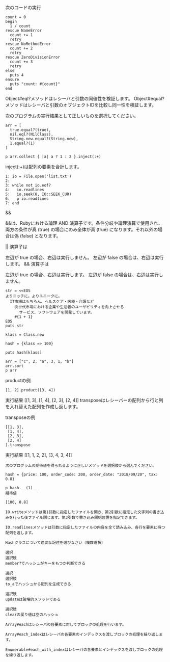 次のコードの実行

```
count = 0
begin
  1 / count
rescue NameError
  count += 1
  retry
rescue NoMethodError
  count += 2
  retry
rescue ZeroDivisionError
  count += 3
  retry
else
  puts 4
ensure
  puts "count: #{count}"
end
```

Object#eql?メソッドはレシーバと引数の同値性を検証します。
Object#equal?メソッドはレシーバと引数のオブジェクトIDを比較し同一性を検証します。


次のプログラムの実行結果として正しいものを選択してください。
```
arr = [
  true.equal?(true),
  nil.eql?(NilClass),
  String.new.equal?(String.new),
  1.equal?(1)
]

p arr.collect { |a| a ? 1 : 2 }.inject(:+)
```
inject(:+)は配列の要素を合計します。
```
1: io = File.open('list.txt')
2: 
3: while not io.eof?
4:   io.readlines
5:   io.seek(0, IO::SEEK_CUR)
6:   p io.readlines
7: end
```
&&

&&は、Rubyにおける論理 AND 演算子です。条件分岐や論理演算で使用され、両方の条件が真 (true) の場合にのみ全体が真 (true) になります。それ以外の場合は偽 (false) となります。

|| 演算子は

左辺が true の場合、右辺は実行しません。
左辺が false の場合は、右辺は実行します。
&& 演算子は

左辺が true の場合、右辺は実行します。
左辺が false の場合は、右辺は実行しません。
```
str = <<EOS
よりニッチに。よりユニークに。
  IT市場はもちろん、ヘルスケア・医療・介護など
    次世代市場における企業や生活者のユーザビリティを向上させる
      サービス、ソフトウェアを開発しています。
    #{1 + 1}
EOS
puts str
```
```
klass = Class.new

hash = {klass => 100}

puts hash[klass]
```
```
arr = ["c", 2, "a", 3, 1, "b"]
arr.sort
p arr
```

productの例
```
[1, 2].product([3, 4])
```
実行結果
 [[1, 3], [1, 4], [2, 3], [2, 4]]
transposeはレシーバーの配列から行と列を入れ替えた配列を作成し返します。

transposeの例
```
[[1, 3],
 [1, 4],
 [2, 3],
 [2, 4]
].transpose
```
実行結果
[[1, 1, 2, 2], [3, 4, 3, 4]]
```
次のプログラムの期待値を得られるように正しいメソッドを選択肢から選んでください。

hash = {price: 100, order_code: 200, order_date: "2018/09/20", tax: 0.8}

p hash.__(1)__
期待値

[100, 0.8]

```
```
IO.writeメソッドは第1引数に指定したファイルを開き、第2引数に指定した文字列の書き込みを行った後ファイル閉じます。第3引数で書き込み開始位置を指定できます。

IO.readlinesメソッドは引数に指定したファイルの内容を全て読み込み、各行を要素に持つ配列を返します。
```
```
Hashクラスについて適切な記述を選びなさい（複数選択）

選択
選択肢
member?でハッシュがキーをもつか判断できる

選択
選択肢
to_aでハッシュから配列を生成できる

選択肢
updateは破壊的メソッドである

選択肢
clearの戻り値は空のハッシュ
```
```
Array#eachはレシーバの各要素に対してブロックの処理を行います。

Array#each_indexはレシーバの各要素のインデックスを渡しブロックの処理を繰り返します。

Enumerable#each_with_indexはレシーバの各要素とインデックスを渡しブロックの処理を繰り返します。
```

